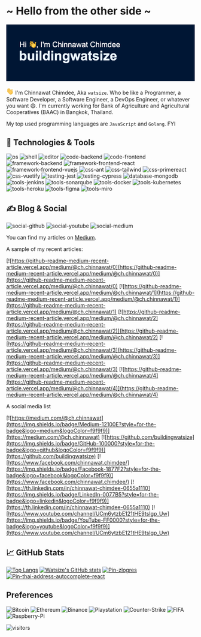# ~ Hello from the other side ~

![Cover][cover]

<img src="https://raw.githubusercontent.com/buildingwatsize/buildingwatsize/main/assets/wave.gif" width="20px" /> I'm Chinnawat Chimdee, Aka `watsize`. Who be like a Programmer, a Software Developer, a Software Engineer, a DevOps Engineer, or whatever you want :smile:. I'm currently working for Bank of Agriculture and Agricultural Cooperatives (BAAC) in Bangkok, Thailand.

My top used programming languages are `JavaScript` and `Golang`. FYI

## 🔧 Technologies & Tools

![os](https://img.shields.io/badge/OS-macOS-informational?style=for-the-badge&logo=macos&logoColor=f9f9f9&color=001634)
![shell](https://img.shields.io/badge/Shell-iTerm2-informational?style=for-the-badge&logo=iterm2&logoColor=f9f9f9&color=001634)
![editor](https://img.shields.io/badge/Editor-VSCode-information?style=for-the-badge&logo=visual-studio&logoColor=f9f9f9&color=001634)
![code-backend](https://img.shields.io/badge/Code-Golang-informational?style=for-the-badge&logo=go&logoColor=f9f9f9&color=001634)
![code-frontend](https://img.shields.io/badge/Code-JavaScript-informational?style=for-the-badge&logo=javascript&logoColor=f9f9f9&color=001634)
![framework-backend](https://img.shields.io/badge/Framework-GoFiber-informational?style=for-the-badge&logo=go&logoColor=f9f9f9&color=001634)
![framework-frontend-react](https://img.shields.io/badge/Framework-ReactJS-informational?style=for-the-badge&logo=react&logoColor=f9f9f9&color=001634)
![framework-frontend-vuejs](https://img.shields.io/badge/Framework-Vue.js-informational?style=for-the-badge&logo=vue.js&logoColor=f9f9f9&color=001634)
![css-ant](https://img.shields.io/badge/CSS-Ant_Design-informational?style=for-the-badge&logo=antdesign&logoColor=f9f9f9&color=001634)
![css-tailwind](https://img.shields.io/badge/CSS-Tailwind-informational?style=for-the-badge&logo=tailwindcss&logoColor=f9f9f9&color=001634)
![css-primereact](https://img.shields.io/badge/CSS-PrimeReact-informational?style=for-the-badge&logo=css3&logoColor=f9f9f9&color=001634)
![css-vuetify](https://img.shields.io/badge/CSS-Vuetify-informational?style=for-the-badge&logo=vuetify&logoColor=f9f9f9&color=001634)
![testing-jest](https://img.shields.io/badge/Testing-Jest-informational?style=for-the-badge&logo=jest&logoColor=f9f9f9&color=001634)
![testing-cypress](https://img.shields.io/badge/Testing-Cypress-informational?style=for-the-badge&logo=cypress&logoColor=f9f9f9&color=001634)
![database-mongodb](https://img.shields.io/badge/Database-MongoDB-informational?style=for-the-badge&logo=mongodb&logoColor=f9f9f9&color=001634)
![tools-jenkins](https://img.shields.io/badge/Tools-Jenkins-informational?style=for-the-badge&logo=jenkins&logoColor=f9f9f9&color=001634)
![tools-sonarqube](https://img.shields.io/badge/Tools-SonarQube-informational?style=for-the-badge&logo=sonarqube&logoColor=f9f9f9&color=001634)
![tools-docker](https://img.shields.io/badge/Tools-Docker-informational?style=for-the-badge&logo=docker&logoColor=f9f9f9&color=001634)
![tools-kubernetes](https://img.shields.io/badge/Tools-Kubernetes-informational?style=for-the-badge&logo=kubernetes&logoColor=f9f9f9&color=001634)
![tools-heroku](https://img.shields.io/badge/Tools-Heroku-informational?style=for-the-badge&logo=heroku&logoColor=f9f9f9&color=001634)
![tools-figma](https://img.shields.io/badge/Tools-Figma-informational?style=for-the-badge&logo=figma&logoColor=f9f9f9&color=001634)
![tools-miro](https://img.shields.io/badge/Tools-Miro-informational?style=for-the-badge&logo=miro&logoColor=f9f9f9&color=001634)

## &#x270d; Blog & Social

![social-github](https://img.shields.io/github/followers/buildingwatsize?style=social)
![social-youtube](https://img.shields.io/youtube/channel/views/UCm6ytzbE121tHE9tsIgp_Uw?style=social)
![social-medium](https://img.shields.io/badge/medium-25-followers?&logo=medium&style=social)

You can find my articles on [Medium](https://medium.com/@ch.chinnawat).

A sample of my recent articles:

[![https://github-readme-medium-recent-article.vercel.app/medium/@ch.chinnawat/0](https://github-readme-medium-recent-article.vercel.app/medium/@ch.chinnawat/0)](https://github-readme-medium-recent-article.vercel.app/medium/@ch.chinnawat/0)
[![https://github-readme-medium-recent-article.vercel.app/medium/@ch.chinnawat/1](https://github-readme-medium-recent-article.vercel.app/medium/@ch.chinnawat/1)](https://github-readme-medium-recent-article.vercel.app/medium/@ch.chinnawat/1)
[![https://github-readme-medium-recent-article.vercel.app/medium/@ch.chinnawat/2](https://github-readme-medium-recent-article.vercel.app/medium/@ch.chinnawat/2)](https://github-readme-medium-recent-article.vercel.app/medium/@ch.chinnawat/2)
[![https://github-readme-medium-recent-article.vercel.app/medium/@ch.chinnawat/3](https://github-readme-medium-recent-article.vercel.app/medium/@ch.chinnawat/3)](https://github-readme-medium-recent-article.vercel.app/medium/@ch.chinnawat/3)
[![https://github-readme-medium-recent-article.vercel.app/medium/@ch.chinnawat/4](https://github-readme-medium-recent-article.vercel.app/medium/@ch.chinnawat/4)](https://github-readme-medium-recent-article.vercel.app/medium/@ch.chinnawat/4)

A social media list

[![https://medium.com/@ch.chinnawat](https://img.shields.io/badge/Medium-12100E?style=for-the-badge&logo=medium&logoColor=f9f9f9)](https://medium.com/@ch.chinnawat)
[![https://github.com/buildingwatsize](https://img.shields.io/badge/GitHub-100000?style=for-the-badge&logo=github&logoColor=f9f9f9)](https://github.com/buildingwatsize)
[![https://www.facebook.com/chinnawat.chimdee/](https://img.shields.io/badge/Facebook-1877F2?style=for-the-badge&logo=facebook&logoColor=f9f9f9)](https://www.facebook.com/chinnawat.chimdee/)
[![https://th.linkedin.com/in/chinnawat-chimdee-0655a1110](https://img.shields.io/badge/LinkedIn-0077B5?style=for-the-badge&logo=linkedin&logoColor=f9f9f9)](https://th.linkedin.com/in/chinnawat-chimdee-0655a1110)
[![https://www.youtube.com/channel/UCm6ytzbE121tHE9tsIgp_Uw](https://img.shields.io/badge/YouTube-FF0000?style=for-the-badge&logo=youtube&logoColor=f9f9f9)](https://www.youtube.com/channel/UCm6ytzbE121tHE9tsIgp_Uw)

## :chart_with_upwards_trend: GitHub Stats

[![Top Langs](https://github-readme-stats.vercel.app/api/top-langs/?username=buildingwatsize&layout=compact&hide=java,php,css&langs_count=4&title_color=f9f9f9&text_color=CFDAFF&bg_color=001634&icon_color=EBF6FF)](https://github.com/buildingwatsize/buildingwatsize)
[![Watsize's GitHub stats](https://github-readme-stats.vercel.app/api?username=buildingwatsize&hide=contribs,prs&show_icons=true&title_color=f9f9f9&text_color=CFDAFF&bg_color=001634&icon_color=EBF6FF)](https://github.com/buildingwatsize/buildingwatsize)
[![Pin-zlogres](https://github-readme-stats.vercel.app/api/pin/?username=buildingwatsize&repo=zlogres&title_color=f9f9f9&text_color=CFDAFF&bg_color=001634&icon_color=EBF6FF)](https://github.com/buildingwatsize/zlogres)
[![Pin-thai-address-autocomplete-react](https://github-readme-stats.vercel.app/api/pin/?username=buildingwatsize&repo=thai-address-autocomplete-react&title_color=f9f9f9&text_color=CFDAFF&bg_color=001634&icon_color=EBF6FF)](https://github.com/buildingwatsize/thai-address-autocomplete-react)

## Preferences

![Bitcoin](https://img.shields.io/badge/Bitcoin-000000?style=for-the-badge&logo=bitcoin&logoColor=f9f9f9)
![Ethereum](https://img.shields.io/badge/Ethereum-3C3C3D?style=for-the-badge&logo=Ethereum&logoColor=f9f9f9)
![Binance](https://img.shields.io/badge/Binance-F0B90B?style=for-the-badge&logo=binance&logoColor=f9f9f9)
![Playstation](https://img.shields.io/badge/PlayStation-003791?style=for-the-badge&logo=playstation&logoColor=f9f9f9)
![Counter-Strike](https://img.shields.io/badge/Counter--Strike-000000?style=for-the-badge&logo=counter-strike&logoColor=f9f9f9)
![FIFA](https://img.shields.io/badge/FIFA-326295?style=for-the-badge&logo=fifa&logoColor=f9f9f9)
![Raspberry-Pi](https://img.shields.io/badge/Raspberri_Pi-A22846?style=for-the-badge&logo=raspberrypi&logoColor=f9f9f9)

![visitors](https://visitor-badge.glitch.me/badge?page_id=buildingwatsize.buildingwatsize&right_color=001634)

<!-- Images -->
[cover]: https://raw.githubusercontent.com/buildingwatsize/buildingwatsize/main/assets/cover.png

<!-- Resources -->
<!-- GitHub Readme Stats: https://github.com/anuraghazra/github-readme-stats -->
<!-- Emojis: https://github.com/ikatyang/emoji-cheat-sheet/blob/master/README.md -->
<!-- Icons: https://simpleicons.org/ -->
<!-- Shields: https://shields.io/ -->
<!-- Header Generator: https://reheader.glitch.me/ -->
<!-- Visitor Badge: https://github.com/jwenjian/visitor-badge -->
<!-- Articles: https://betterprogramming.pub/add-your-recent-published-mediums-article-on-github-readme-9ffaf3ad1606 -->